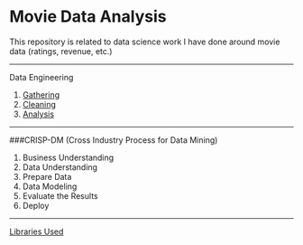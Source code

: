 # Movie Data Analysis
This repository is related to data science work I have done around movie data (ratings, revenue, etc.) 

---
Data Engineering
1. [Gathering](https://github.com/ChristopherDaigle/movie_ds_model/blob/master/data_engineering/dl_tmdb_data.py)
2. [Cleaning](https://github.com/ChristopherDaigle/movie_ds_model/blob/master/data_engineering/de.py)
3. [Analysis](https://github.com/ChristopherDaigle/movie_ds_model/blob/master/movie_data_analysis.ipynb)
---
###CRISP-DM (Cross Industry Process for Data Mining)
1. Business Understanding
2. Data Understanding
3. Prepare Data
4. Data Modeling
5. Evaluate the Results
6. Deploy
---
[Libraries Used](https://github.com/ChristopherDaigle/movie_ds_model/blob/master/requirements.txt)

